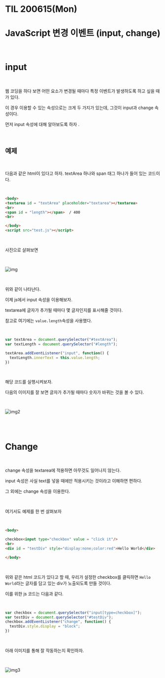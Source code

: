# TIL 200615(Mon)

# JavaScript 변경 이벤트 (input, change)

<br>

# input

<br>

웹 코딩을 하다 보면 어떤 요소가 변경될 때마다 특정 이벤트가 발생하도록 하고 싶을 때가 있다.  

이 경우 이용할 수 있는 속성으로는 크게 두 가지가 있는데, 그것이 input과 change 속성이다. 

먼저 input 속성에 대해 알아보도록 하자 .

<br>

## 예제

<br>

다음과 같은 html이 있다고 하자. textArea 하나와 span 태그 하나가 들어 있는 코드이다. 

<br>

```html
<body>
<textarea id = "textArea" placeholder="textarea"></textarea>
<br>
<span id = "length"></span>  / 400
<br>

</body>
<script src="test.js"></script>
```

<br>

사진으로 살펴보면 

<br>

![img](https://k.kakaocdn.net/dn/3wmvF/btqEQ6InA4T/FlwWb1296KBZkFkfZTiYv0/img.png)

<br>

위와 같이 나타난다. 

이제 js에서 input 속성을 이용해보자. 

textarea에 글자가 추가될 때마다 몇 글자인지를 표시해줄 것이다. 

참고로 여기에는 `value.length`속성을 사용했다.

<br>

```javascript
var textArea = document.querySelector("#textArea");
var textLength = document.querySelector("#length");

textArea.addEventListener("input", function() {
  textLength.innerText = this.value.length;
})

```

<br>

해당 코드를 실행시켜보자. 

다음의 이미지를 잘 보면 글자가 추가될 때마다 숫자가 바뀌는 것을 볼 수 있다. 

<br>

![img2](https://k.kakaocdn.net/dn/bIiKL4/btqESWRQtaM/QV5inhVFp5AK3SkMqjJt21/img.gif)

<br>

<br>

# Change

<br>

change 속성을 textarea에 적용하면 아무것도 일어나지 않는다. 

input 속성은 사실 text를 넣을 때에만 적용시키는 것이라고 이해하면 편하다. 

그 외에는 change 속성을 이용한다.

<br>

여기서도 예제를 한 번 살펴보자

<br>

```html
<body>

checkbox<input type="checkbox" value = "click it"/>
<br>
<div id = "testDiv" style="display:none;color:red">Hello World</div>

</body>
```

<br>

위와 같은 html 코드가 있다고 할 때, 우리가 설정한 checkbox를 클릭하면 `Hello World`라는 글자를 담고 있는 div가 노출되도록 만들 것이다.  

이를 위한 js 코드는 다음과 같다. 

<br>

```javascript
var checkbox = document.querySelector("input[type=checkbox]");
var testDiv = document.querySelector("#testDiv");
checkbox.addEventListener("change", function() {
  testDiv.style.display = "block";
})

```

<br>

아래 이미지를 통해 잘 작동하는지 확인하자. 

<br>

![img3](https://k.kakaocdn.net/dn/dgtoOU/btqEQZby7bj/icx8mtJxsNrk7qYiL5vcP1/img.gif)

